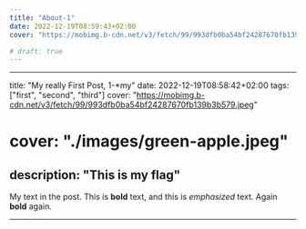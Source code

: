 ```yaml
---
title: "About-1"
date: 2022-12-19T08:59:43+02:00 
cover: "https://mobimg.b-cdn.net/v3/fetch/99/993dfb0ba54bf24287670fb139b3b579.jpeg"

# draft: true
---
```


---
title: "My really First Post, 1-*my"
date: 2022-12-19T08:58:42+02:00
tags: ["first", "second", "third"]
cover: "https://mobimg.b-cdn.net/v3/fetch/99/993dfb0ba54bf24287670fb139b3b579.jpeg"
# cover: "./images/green-apple.jpeg"
description: "This is my flag"
---
My text in the post.
This is **bold** text, and this is *emphasized* text.
Again **bold** again.

---   